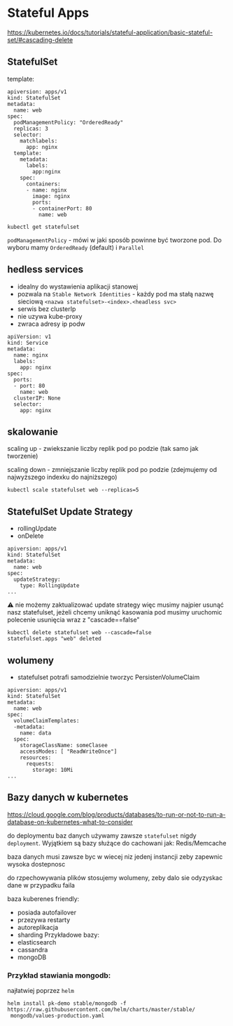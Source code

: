 # Stateful Apps

https://kubernetes.io/docs/tutorials/stateful-application/basic-stateful-set/#cascading-delete

## StatefulSet

template:
```
apiversion: apps/v1
kind: StatefulSet
metadata:
  name: web
spec:
  podManagementPolicy: "OrderedReady"
  replicas: 3
  selector:
    matchlabels:
      app: nginx
  template:
    metadata:
      labels:
        app:nginx
    spec:
      containers:
      - name: nginx
        image: nginx
        ports:
        - containerPort: 80
          name: web
```

```
kubectl get statefulset
```

`podManagementPolicy` - mówi w jaki sposób powinne być tworzone pod. Do wyboru mamy `OrderedReady` (default) i `Parallel`

## hedless services

- idealny do wystawienia aplikacji stanowej 
- pozwala na `Stable Network Identities` - każdy pod ma stałą nazwę sieciową `<nazwa statefulset>-<index>.<headless svc>`
- serwis bez clusterIp
- nie uzywa kube-proxy
- zwraca adresy ip podw

```
apiVersion: v1
kind: Service
metadata:
  name: nginx
  labels:
    app: nginx
spec:
  ports:
  - port: 80
    name: web
  clusterIP: None
  selector:
    app: nginx
```

## skalowanie

scaling up - zwiekszanie liczby replik pod po podzie (tak samo jak tworzenie)

scaling down - zmniejszanie liczby replik pod po podzie (zdejmujemy od najwyższego indexku do najniższego)

```
kubectl scale statefulset web --replicas=5
```

## StatefulSet Update Strategy

- rollingUpdate
- onDelete

```
apiversion: apps/v1
kind: StatefulSet
metadata:
  name: web
spec:
  updateStrategy:
    type: RollingUpdate
...
```

⚠️ nie możemy zaktualizować update strategy więc musimy najpier usunąć nasz statefulset, jeżeli chcemy uniknąć kasowania pod musimy uruchomic polecenie usunięcia wraz z "cascade==false"

```
kubectl delete statefulset web --cascade=false
statefulset.apps "web" deleted
```

## wolumeny

- statefulset potrafi samodzielnie tworzyc PersistenVolumeClaim

```
apiversion: apps/v1
kind: StatefulSet
metadata:
  name: web
spec:
  volumeClaimTemplates:
  -metadata:
    name: data
  spec:
    storageClassName: someClasee
    accessModes: [ "ReadWriteOnce"]
    resources:
      requests:
        storage: 10Mi
...
```

## Bazy danych w kubernetes

https://cloud.google.com/blog/products/databases/to-run-or-not-to-run-a-database-on-kubernetes-what-to-consider

do deploymentu baz danych używamy zawsze `statefulset` nigdy `deployment`. Wyjątkiem są bazy służące do cachowani jak: Redis/Memcache

baza danych musi zawsze byc w wiecej niz jedenj instancji zeby zapewnic wysoka dostepnosc

do rzpechowywania plików stosujemy wolumeny, zeby dalo sie odyzyskac dane w przypadku faila

baza kuberenes friendly:
- posiada autofailover
- przezywa restarty
- autoreplikacja
- sharding
Przykładowe bazy:
- elasticsearch
- cassandra
- mongoDB
  

### Przykład stawiania mongodb:

najłatwiej poprzez `helm`
```
helm install pk-demo stable/mongodb -f https://raw.githubusercontent.com/helm/charts/master/stable/
 mongodb/values-production.yaml
```